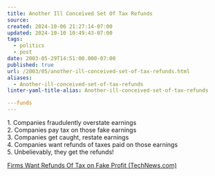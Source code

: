 ```yaml
---
title: Another Ill Conceived Set Of Tax Refunds
source: 
created: 2024-10-06 21:27:14-07:00
updated: 2024-10-10 10:49:43-07:00
tags:
  - politics
  - post
date: 2003-05-29T14:51:00.000-07:00
published: true
url: /2003/05/another-ill-conceived-set-of-tax-refunds.html
aliases:
  - Another-ill-conceived-set-of-tax-refunds
linter-yaml-title-alias: Another-ill-conceived-set-of-tax-refunds

---funds
---
```



1\. Companies fraudulently overstate earnings  
2\. Companies pay tax on those fake earnings  
3\. Companies get caught, restate earnings  
4\. Companies want refunds of taxes paid on those earnings  
5\. Unbelievably, they get the refunds!  
  
[Firms Want Refunds Of Tax on Fake Profit (TechNews.com)](https://www.washingtonpost.com/wp-dyn/articles/A7656-2003May2.html "Firms Want Refunds Of Tax on Fake Profit (TechNews.com)")